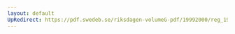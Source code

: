```yaml
---
layout: default
UpRedirect: https://pdf.swedeb.se/riksdagen-volumeG-pdf/19992000/reg_19992000/reg_19992000_0339.pdf
---
```

